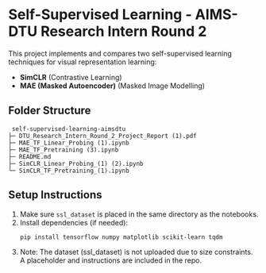 # Self-Supervised Learning - AIMS-DTU Research Intern Round 2

This project implements and compares two self-supervised learning techniques for visual representation learning:

- **SimCLR** (Contrastive Learning)
- **MAE (Masked Autoencoder)** (Masked Image Modelling)

## Folder Structure
```
 self-supervised-learning-aimsdtu
├─ DTU_Research_Intern_Round_2_Project_Report (1).pdf
├─ MAE_TF_Linear_Probing (1).ipynb
├─ MAE_TF_Pretraining (3).ipynb
├─ README.md
├─ SimCLR_Linear_Probing_(1) (2).ipynb
└─ SimCLR_TF_Pretraining_(1).ipynb
```


## Setup Instructions

1. Make sure `ssl_dataset` is placed in the same directory as the notebooks.
2. Install dependencies (if needed):
   ```bash
   pip install tensorflow numpy matplotlib scikit-learn tqdm
3. Note: The dataset (ssl_dataset) is not uploaded due to size constraints. A placeholder and instructions are included in the repo.

